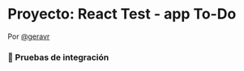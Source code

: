 # Proyecto: React Test - app To-Do
Por [@geravr](https://github.com/geravr)
### 🧪 Pruebas de integración